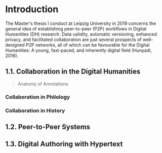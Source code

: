 # Introduction

The Master's thesis I conduct at Leipzig University in 2019 concerns the general idea of establishing peer-to-peer (P2P) workflows in Digital Humanities (DH) research. Data validity, automatic versioning, enhanced privacy, and facilitated collaboration are just several prospects of well-designed P2P networks, all of which can be favourable for the Digital Humanities: A young, fast-paced, and inherently digital field (Hunyadi, 2016).

## 1.1. Collaboration in the Digital Humanities

> Anatomy of Annotations

### Collaboration in Philology

### Collaboration in History

## 1.2. Peer-to-Peer Systems

## 1.3. Digital Authoring with Hypertext